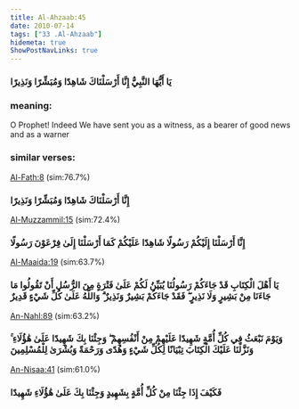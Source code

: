 ```yaml
---
title: Al-Ahzaab:45
date: 2010-07-14
tags: ["33 .Al-Ahzaab"]
hidemeta: true 
ShowPostNavLinks: true 
---
```

### يَا أَيُّهَا النَّبِيُّ إِنَّا أَرْسَلْنَاكَ شَاهِدًا وَمُبَشِّرًا وَنَذِيرًا
### meaning: 
O Prophet! Indeed We have sent you as a witness, as a bearer of good news and as a warner
### similar verses: 

[Al-Fath:8](/48/8) (sim:76.7%)

### إِنَّا أَرْسَلْنَاكَ شَاهِدًا وَمُبَشِّرًا وَنَذِيرًا

[Al-Muzzammil:15](/73/15) (sim:72.4%)

### إِنَّا أَرْسَلْنَا إِلَيْكُمْ رَسُولًا شَاهِدًا عَلَيْكُمْ كَمَا أَرْسَلْنَا إِلَىٰ فِرْعَوْنَ رَسُولًا

[Al-Maaida:19](/5/19) (sim:63.7%)

### يَا أَهْلَ الْكِتَابِ قَدْ جَاءَكُمْ رَسُولُنَا يُبَيِّنُ لَكُمْ عَلَىٰ فَتْرَةٍ مِنَ الرُّسُلِ أَنْ تَقُولُوا مَا جَاءَنَا مِنْ بَشِيرٍ وَلَا نَذِيرٍ ۖ فَقَدْ جَاءَكُمْ بَشِيرٌ وَنَذِيرٌ ۗ وَاللَّهُ عَلَىٰ كُلِّ شَيْءٍ قَدِيرٌ

[An-Nahl:89](/16/89) (sim:63.2%)

### وَيَوْمَ نَبْعَثُ فِي كُلِّ أُمَّةٍ شَهِيدًا عَلَيْهِمْ مِنْ أَنْفُسِهِمْ ۖ وَجِئْنَا بِكَ شَهِيدًا عَلَىٰ هَٰؤُلَاءِ ۚ وَنَزَّلْنَا عَلَيْكَ الْكِتَابَ تِبْيَانًا لِكُلِّ شَيْءٍ وَهُدًى وَرَحْمَةً وَبُشْرَىٰ لِلْمُسْلِمِينَ

[An-Nisaa:41](/4/41) (sim:61.0%)

### فَكَيْفَ إِذَا جِئْنَا مِنْ كُلِّ أُمَّةٍ بِشَهِيدٍ وَجِئْنَا بِكَ عَلَىٰ هَٰؤُلَاءِ شَهِيدًا
